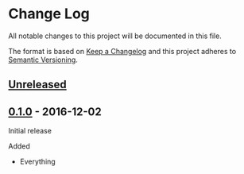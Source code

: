 # Change Log

All notable changes to this project will be documented in this file.

The format is based on [Keep a Changelog](http://keepachangelog.com/)
and this project adheres to [Semantic Versioning](http://semver.org/).

## [Unreleased]

[Unreleased]: https://github.com/mygroup/1234567891234567891212345678912345678912/compare/0.1.0...HEAD

## [0.1.0] - 2016-12-02

Initial release

[0.1.0]: https://github.com/mygroup/1234567891234567891212345678912345678912/tree/0.1.0

Added

-   Everything
